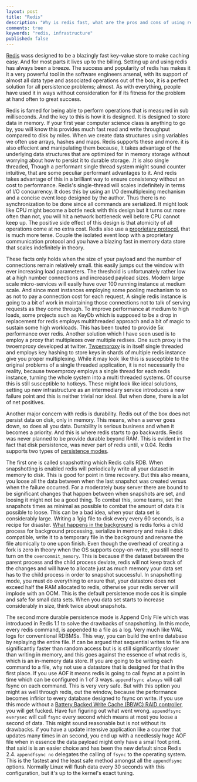 ```yaml
---
layout: post
title: "Redis"
description: "Why is redis fast, what are the pros and cons of using redis"
comments: true
keywords: "redis, infrastructure"
published: false
---
```


[Redis](https://redis.io) wass designed to be a blazingly fast key-value store to make caching easy. And for most parts it lives up to the billing. Setting up and using redis has always been a breeze. The success and popularity of redis has makes it it a very powerful tool in the software engineers arsenal, with its support of almost all data type and associated operations out of the box, it is a perfect solution for all persistence problems; almost. As with everything, people have used it in ways without consideration for if its fitness for the problem at hand often to great success.

Redis is famed for being able to perform operations that is measured in sub milliseconds. And the key to this is how it is designed. 
It is designed to store data in memory.  If your first year computer science class is anything to go by, you will know this provides much fast read and write throughput  compared to disk by miles. When we create data structures using variables we often use arrays, hashes and maps. Redis supports these and more. it is also effecient and manipulating them because, It takes advantage of the underlying data structures that are optimized for in memory storage without worrying about how to persist it to durable storage. .It is also single threaded, Though a performant single thread system might sound counter intuitive, that are some peculiar performant advantages to it. And redis takes advantage of this in a brilliant way to ensure consistency without an cost to performance. Redis's single-thread will scales indefinitely in terms of I/O concurrency. It does this by using an I/O demultiplexing mechanism and a concise event loop designed by the author. Thus there is no synchronization to be done since all commands are serialized. It might look like CPU might become a bottle neck with this design but it turns out more often than not, you will hit a network bottleneck well before CPU cannot keep up. The positive side effect of this design is that atomicity of all operations come at no extra cost. Redis also use a [proprietary protocol](https://redis.io/docs/reference/protocol-spec/), that is much more terse.  Couple the isolated event loop with a proprietary communication protocol and you have a blazing fast in memory data store that scales indefinitely in theory. 
 
These facts only holds when the size of your payload and the number of connections remain relatively small. this easily jumps out the window with ever increasing load parameters. The threshold is unfortunately rather low at a high number connections and increased payload sizes. Modern large scale micro-services will easily have over 100 running instance at medium scale. And since most instances employing some pooling mechanism to so as not to pay a connection cost for each request, A single redis instance is going to a bit of work in maintaining those connections not to talk of serving requests as they come through. To improve performance at medium to high loads, some projects such as KeyDb which is supposed to be a drop in replacement for redis employs multithreaded approach and a bit of magic to sustain some high workloads. This has been touted to provide 5x performance over redis. Another solution which I have seen used is to employ a proxy that multiplexes over multiple redises. One such proxy is the twoemproxy developed at twitter. [Twoemproxy](https://github.com/twitter/twemproxy) is in itself single threaded and employs key hashing to store keys in shards of multiple redis instance give you proper multiplexing. While it may look like this is susceptible to the original problems of a single threaded application, it is not necessarily the reality, because twoemproxy employs a single thread for each redis instance, turning the whole system into a multi threaded systems. Of course this is still susceptible to hotkeys. These might look like ideal solutions, setting up new infrastructure as an intermediary service introduces a new failure point and this is neither trivial nor ideal. But when done, there is a lot of net positives. 

Another major concern with redis is durability. Redis out of the box does not persist data on disk, only in memory. This means, when a server goes down, so does all you data. Durability is serious business and when it becomes a priority. And this is where redis starts to go backwards. Redis was never planned to be provide durable beyond RAM. This is evident in the fact that disk persistence, was never part of redis until, v 0.04. Redis supports two types of [persistence modes](https://redis.io/docs/management/persistence/).

The first one is called snapshotting which Redis calls RDB. When snapshotting is enabled redis will periodically write all your dataset in memory to disk. This is good for point in time recovery. But this also means, you loose all the data between when the last snapshot was created versus when the failure occurred. For a moderately busy server there are bound to be significant changes that happen between when snapshots are set, and loosing it might not be a good thing. To combat this, some teams, set the snapshots times as minimal as possible to combat the amount of data it is possible to loose. This can be a bad idea, when your data set is considerably large. Writing a 1gig file to disk every every 60 seconds, is a recipe for disaster. [What happens in the background](https://redis.io/docs/getting-started/faq/#background-saving-fails-with-a-fork-error-on-linux) is redis forks a child process for background processing, serialize in memory and make it disk compatible, write it to a temporary file in the background and rename the file atomically to  one upon finish. Even though the overhead of creating a fork is zero in theory when the OS supports copy-on-write, you still need to turn on the `overcommit_memory`. This is because if the dataset between the parent process and the child process deviate, redis will not keep track of the changes and will have to allocate just as much memory your data set has to the child process in order to snapshot successful. In snapshotting mode, you must do everything to ensure that, your datastore does not exceed half the RAM allocated to redis, otherwise your redis server will implode with an OOM. This is the default persistence mode cos it is simple and safe for small data sets. When you data set starts to increase considerably in size, think twice about snapshots. 

The second more durable persistence mode is Append Only File which was introduced in Redis 1.1 to solve the drawbacks of snapshotting. In this mode, every redis command, is appended to a file as a log. Very much like WAL logs for conventional RDBMSs. This way, you can build the entire database  by replaying the entire file. If can be argued that sequential writes to file are significantly faster than random access but is is still significantly slower than writing in memory, and this goes against the essence of what redis is, which is an in-memory data store. If you are going to be writing each command to a file, why not use a datastore that is designed for that in the first place. If you use AOF it means redis is going to call fsync at a point in time which can be configured in 1 of 3 ways. `appendfsync always` will call fsync on each command. This is very very safe. But with this option you might as well through redis, out the window, because the performance becomes infirior to every database designed to fsync on write. if you use this mode without a [Battery Backed Write Cache (BBWC) RAID controller](https://serverfault.com/questions/65096/battery-backed-write-cache), you will get fucked. Have fun figuring out what went wrong. `appendfsync everysec` will call `fsync` every second which means at most you loose a second of data. This might sound reasonable but is not without its drawbacks. if you have a update intensive application like a counter that updates many times in an second, you end up with a needlessly huge AOF file when in essence the data payload might only have a small foot print. that said is is an easier choice and has been the new default since Redis 2.4. `appendfsync no` delegates the calling of `fsync` to the operating system. This is the fastest and the least safe method amongst all the `appendfsync` options. Normally Linux will flush data every 30 seconds with this configuration, but it's up to the kernel's exact tuning.
